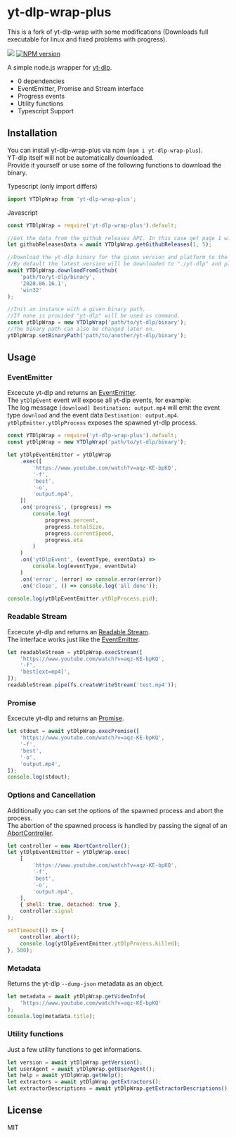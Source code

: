 # yt-dlp-wrap-plus

This is a fork of yt-dlp-wrap with some modifications (Downloads full executable for linux and fixed problems with progress).

![](https://github.com/aandrew-me/yt-dlp-wrap-plus-plus/workflows/CI%20tests/badge.svg)
<a href="https://npmjs.org/package/yt-dlp-wrap-plus" title="View this project on NPM"><img src="https://img.shields.io/npm/v/yt-dlp-wrap-plus.svg" alt="NPM version" /></a>

A simple node.js wrapper for [yt-dlp](https://github.com/yt-dlp/yt-dlp).

-   0 dependencies
-   EventEmitter, Promise and Stream interface
-   Progress events
-   Utility functions
-   Typescript Support

## Installation

You can install yt-dlp-wrap-plus via npm (`npm i yt-dlp-wrap-plus`).  
YT-dlp itself will not be automatically downloaded.  
Provide it yourself or use some of the following functions to download the binary.

Typescript (only import differs)

```typescript
import YTDlpWrap from 'yt-dlp-wrap-plus';
```

Javascript

```javascript
const YTDlpWrap = require('yt-dlp-wrap-plus').default;

//Get the data from the github releases API. In this case get page 1 with a maximum of 5 items.
let githubReleasesData = await YTDlpWrap.getGithubReleases(1, 5);

//Download the yt-dlp binary for the given version and platform to the provided path.
//By default the latest version will be downloaded to "./yt-dlp" and platform = os.platform().
await YTDlpWrap.downloadFromGithub(
    'path/to/yt-dlp/binary',
    '2020.06.16.1',
    'win32'
);

//Init an instance with a given binary path.
//If none is provided "yt-dlp" will be used as command.
const ytDlpWrap = new YTDlpWrap('path/to/yt-dlp/binary');
//The binary path can also be changed later on.
ytDlpWrap.setBinaryPath('path/to/another/yt-dlp/binary');
```

## Usage

### EventEmitter

Excecute yt-dlp and returns an [EventEmitter](https://nodejs.org/api/events.html#events_class_eventemitter).  
The `ytDlpEvent` event will expose all yt-dlp events, for example:  
The log message `[download] Destination: output.mp4` will emit the event type `download` and the event data `Destination: output.mp4`.  
`ytDlpEmitter.ytDlpProcess` exposes the spawned yt-dlp process.

```javascript
const YTDlpWrap = require('yt-dlp-wrap-plus').default;
const ytDlpWrap = new YTDlpWrap('path/to/yt-dlp/binary');

let ytDlpEventEmitter = ytDlpWrap
    .exec([
        'https://www.youtube.com/watch?v=aqz-KE-bpKQ',
        '-f',
        'best',
        '-o',
        'output.mp4',
    ])
    .on('progress', (progress) =>
        console.log(
            progress.percent,
            progress.totalSize,
            progress.currentSpeed,
            progress.eta
        )
    )
    .on('ytDlpEvent', (eventType, eventData) =>
        console.log(eventType, eventData)
    )
    .on('error', (error) => console.error(error))
    .on('close', () => console.log('all done'));

console.log(ytDlpEventEmitter.ytDlpProcess.pid);
```

### Readable Stream

Excecute yt-dlp and returns an [Readable Stream](https://nodejs.org/api/stream.html#stream_class_stream_readable).  
The interface works just like the [EventEmitter](#EventEmitter).

```javascript
let readableStream = ytDlpWrap.execStream([
    'https://www.youtube.com/watch?v=aqz-KE-bpKQ',
    '-f',
    'best[ext=mp4]',
]);
readableStream.pipe(fs.createWriteStream('test.mp4'));
```

### Promise

Excecute yt-dlp and returns an [Promise](https://developer.mozilla.org/en-US/docs/Web/JavaScript/Reference/Global_Objects/Promise).

```javascript
let stdout = await ytDlpWrap.execPromise([
    'https://www.youtube.com/watch?v=aqz-KE-bpKQ',
    '-f',
    'best',
    '-o',
    'output.mp4',
]);
console.log(stdout);
```

### Options and Cancellation

Additionally you can set the options of the spawned process and abort the process.  
The abortion of the spawned process is handled by passing the signal of an [AbortController](https://developer.mozilla.org/en-US/docs/Web/API/AbortController).

```javascript
let controller = new AbortController();
let ytDlpEventEmitter = ytDlpWrap.exec(
    [
        'https://www.youtube.com/watch?v=aqz-KE-bpKQ',
        '-f',
        'best',
        '-o',
        'output.mp4',
    ],
    { shell: true, detached: true },
    controller.signal
);

setTimeout(() => {
    controller.abort();
    console.log(ytDlpEventEmitter.ytDlpProcess.killed);
}, 500);
```

### Metadata

Returns the yt-dlp `--dump-json` metadata as an object.

```javascript
let metadata = await ytDlpWrap.getVideoInfo(
    'https://www.youtube.com/watch?v=aqz-KE-bpKQ'
);
console.log(metadata.title);
```

### Utility functions

Just a few utility functions to get informations.

```javascript
let version = await ytDlpWrap.getVersion();
let userAgent = await ytDlpWrap.getUserAgent();
let help = await ytDlpWrap.getHelp();
let extractors = await ytDlpWrap.getExtractors();
let extractorDescriptions = await ytDlpWrap.getExtractorDescriptions();
```

## License

MIT
